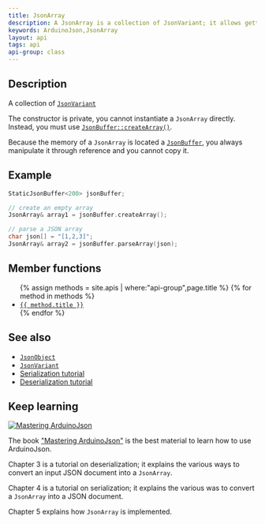 ```yaml
---
title: JsonArray
description: A JsonArray is a collection of JsonVariant; it allows getting and setting a value by its index.
keywords: ArduinoJson,JsonArray
layout: api
tags: api
api-group: class
---
```


## Description

A collection of [`JsonVariant`]({{site.baseurl}}/api/jsonvariant/)

The constructor is private, you cannot instantiate a `JsonArray` directly.
Instead, you must use  [`JsonBuffer::createArray()`]({{site.baseurl}}/api/jsonbuffer/createarray/).

Because the memory of a `JsonArray` is located a [`JsonBuffer`]({{site.baseurl}}/api/jsonbuffer/), you always manipulate it through reference and you cannot copy it.

## Example

```c++
StaticJsonBuffer<200> jsonBuffer;

// create an empty array
JsonArray& array1 = jsonBuffer.createArray();

// parse a JSON array
char json[] = "[1,2,3]";
JsonArray& array2 = jsonBuffer.parseArray(json);
```

## Member functions

<ul>
{% assign methods = site.apis | where:"api-group",page.title %}
{% for method in methods %}
  <li><a href="{{ site.baseurl }}{{ method.url }}"><code>{{ method.title }}</code></a></li>
{% endfor %}
</ul>

## See also

* [`JsonObject`]({{site.baseurl}}/api/jsonobject/)
* [`JsonVariant`]({{site.baseurl}}/api/jsonvariant/)
* [Serialization tutorial]({{site.baseurl}}/doc/encoding/)
* [Deserialization tutorial]({{site.baseurl}}/doc/decoding/)

## Keep learning

<a href="https://leanpub.com/arduinojson/"><img src="{{site.baseurl}}/images/cover200.png" class="float-right" alt="Mastering ArduinoJson"></a>

The book ["Mastering ArduinoJson"](https://leanpub.com/arduinojson/) is the best material to learn how to use ArduinoJson.

Chapter 3 is a tutorial on deserialization; it explains the various ways to convert an input JSON document into a `JsonArray`.

Chapter 4 is a tutorial on serialization; it explains the various was to convert a `JsonArray` into a JSON document.

Chapter 5 explains how `JsonArray` is implemented.

